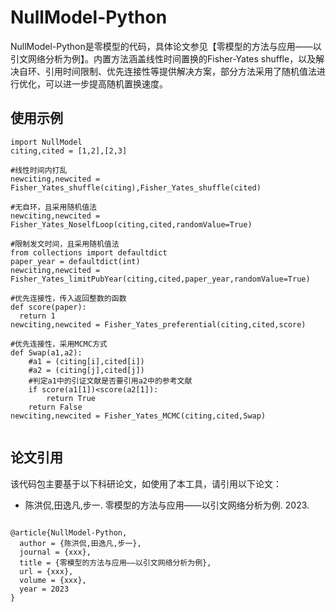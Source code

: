 # NullModel-Python
NullModel-Python是零模型的代码，具体论文参见【零模型的方法与应用——以引文网络分析为例】。内置方法涵盖线性时间置换的Fisher-Yates shuffle，以及解决自环、引用时间限制、优先连接性等提供解决方案，部分方法采用了随机值法进行优化，可以进一步提高随机置换速度。

## 使用示例
```python3
import NullModel
citing,cited = [1,2],[2,3]

#线性时间内打乱
newciting,newcited = Fisher_Yates_shuffle(citing),Fisher_Yates_shuffle(cited)

#无自环，且采用随机值法
newciting,newcited = Fisher_Yates_NoselfLoop(citing,cited,randomValue=True)

#限制发文时间，且采用随机值法
from collections import defaultdict
paper_year = defaultdict(int)
newciting,newcited = Fisher_Yates_limitPubYear(citing,cited,paper_year,randomValue=True)

#优先连接性，传入返回整数的函数
def score(paper):
  return 1
newciting,newcited = Fisher_Yates_preferential(citing,cited,score)

#优先连接性，采用MCMC方式
def Swap(a1,a2):
    #a1 = (citing[i],cited[i])
    #a2 = (citing[j],cited[j])
    #判定a1中的引证文献是否要引用a2中的参考文献
    if score(a1[1])<score(a2[1]):
        return True
    return False
newciting,newcited = Fisher_Yates_MCMC(citing,cited,Swap)


```

## 论文引用

该代码包主要基于以下科研论文，如使用了本工具，请引用以下论文：
* 陈洪侃,田逸凡,步一. 零模型的方法与应用——以引文网络分析为例. 2023.

```

@article{NullModel-Python,
  author = {陈洪侃,田逸凡,步一},
  journal = {xxx},
  title = {零模型的方法与应用——以引文网络分析为例},
  url = {xxx},
  volume = {xxx},
  year = 2023
}
```
